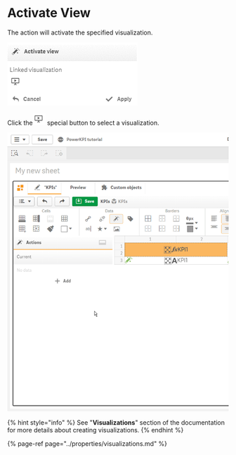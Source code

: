 # Activate View

The action will activate the specified visualization.

![](../.gitbook/assets/image%20%2853%29.png)

Click the![](../.gitbook/assets/image%20%2883%29.png) special button to select a visualization.

![](../.gitbook/assets/2019-04-02_17-01-47.gif)

{% hint style="info" %}
See "**Visualizations**" section of the documentation for more details about creating visualizations.
{% endhint %}

{% page-ref page="../properties/visualizations.md" %}



